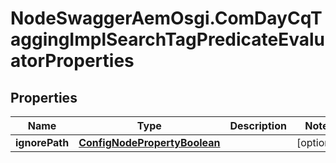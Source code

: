 # NodeSwaggerAemOsgi.ComDayCqTaggingImplSearchTagPredicateEvaluatorProperties

## Properties

Name | Type | Description | Notes
------------ | ------------- | ------------- | -------------
**ignorePath** | [**ConfigNodePropertyBoolean**](ConfigNodePropertyBoolean.md) |  | [optional] 


